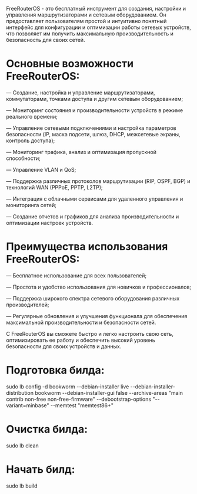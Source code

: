 FreeRouterOS - это бесплатный инструмент для создания, настройки и управления маршрутизаторами и сетевым оборудованием. Он предоставляет пользователям простой и интуитивно понятный интерфейс для конфигурации и оптимизации работы сетевых устройств, что позволяет им получить максимальную производительность и безопасность для своих сетей.

# Основные возможности FreeRouterOS:
— Создание, настройка и управление маршрутизаторами, коммутаторами, точками доступа и другим сетевым оборудованием;

— Мониторинг состояния и производительности устройств в режиме реального времени;

— Управление сетевыми подключениями и настройка параметров безопасности (IP, маска подсети, шлюз, DHCP, межсетевые экраны, контроль доступа);

— Мониторинг трафика, анализ и оптимизация пропускной способности;

— Управление VLAN и QoS;

— Поддержка различных протоколов маршрутизации (RIP, OSPF, BGP) и технологий WAN (PPPoE, PPTP, L2TP);

— Интеграция с облачными сервисами для удаленного управления и мониторинга сетей;

— Создание отчетов и графиков для анализа производительности и оптимизации настроек устройств.

# Преимущества использования FreeRouterOS:
— Бесплатное использование для всех пользователей;

— Простота и удобство использования для новичков и профессионалов;

— Поддержка широкого спектра сетевого оборудования различных производителей;

— Регулярные обновления и улучшения функционала для обеспечения максимальной производительности и безопасности сетей.

С FreeRouterOS вы сможете быстро и легко настроить свою сеть, оптимизировать ее работу и обеспечить высокий уровень безопасности для своих устройств и данных.

# Подготовка билда:
sudo lb config -d bookworm --debian-installer live --debian-installer-distribution bookworm --debian-installer-gui false --archive-areas "main contrib non-free non-free-firmware" --debootstrap-options "--variant=minbase" --memtest "memtest86+"
# Очистка билда:
sudo lb clean
# Начать билд:
sudo lb build
